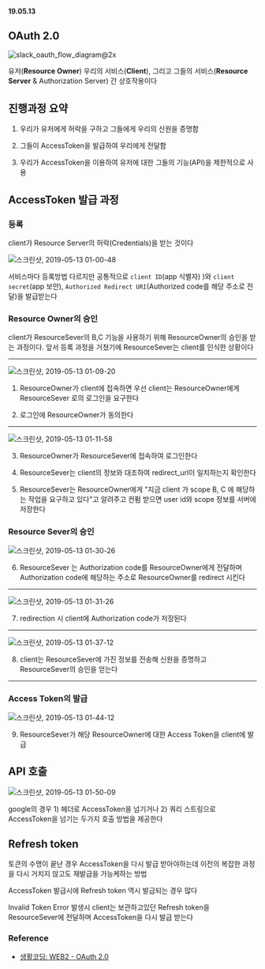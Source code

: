 #### 19.05.13

## OAuth 2.0

![slack_oauth_flow_diagram@2x](https://user-images.githubusercontent.com/38183218/57584648-c4a01080-7518-11e9-8711-bede1c43ad4c.png)

유저(__Resource Owner__) 우리의 서비스(__Client__), 그리고 그들의 서비스(__Resource Server__ & Authorization Server) 간 상호작용이다

## 진행과정 요약

1. 우리가 유저에게 허락을 구하고 그들에게 우리의 신원을 증명함

2. 그들이 AccessToken을 발급하여 우리에게 전달함

3. 우리가 AccessToken을 이용하여 유저에 대한 그들의 기능(API)을 제한적으로 사용

## AccessToken 발급 과정

### 등록

client가 Resource Server의 허락(Credentials)을 받는 것이다

![스크린샷, 2019-05-13 01-00-48](https://user-images.githubusercontent.com/38183218/57584813-9c191600-751a-11e9-8dba-9a2e4659fc09.png)

서비스마다 등록방법 다르지만 공통적으로 `client ID`(app 식별자) )와 `client secret`(app 보안), `Authorized Redirect URI`(Authorized code를 해당 주소로 전달)을 발급받는다

### Resource Owner의 승인

client가 ResourceSever의 B,C 기능을 사용하기 위해 ResourceOwner의 승인을 받는 과정이다. 앞서 등록 과정을 거쳤기에 ResourceSever는 client를 인식한 상황이다

--------------------------
![스크린샷, 2019-05-13 01-09-20](https://user-images.githubusercontent.com/38183218/57584908-c61f0800-751b-11e9-9d1f-426a1cac16e8.png)

1. ResourceOwner가 client에 접속하면 우선 client는 ResourceOwner에게 ResourceSever 로의 로그인을 요구한다 

2. 로그인에 ResourceOwner가 동의한다

--------------------
![스크린샷, 2019-05-13 01-11-58](https://user-images.githubusercontent.com/38183218/57584939-388fe800-751c-11e9-8524-55e7ed15d5b0.png)

3. ResourceOwner가 ResourceSever에 접속하여 로그인한다

4. ResourceSever는 client의 정보와 대조하여 redirect_url이 일치하는지 확인한다

5. ResourceSever는 ResourceOwner에게 "지금 client 가 scope B, C 에 해당하는 작업을 요구하고 있다"고 알려주고 컨펌 받으면 user id와 scope 정보를 서버에 저장한다


### Resource Sever의 승인

![스크린샷, 2019-05-13 01-30-26](https://user-images.githubusercontent.com/38183218/57585134-e8feeb80-751e-11e9-84cc-2773a3016812.png)

6. ResourceSever 는 Authorization code를 ResourceOwner에게 전달하며 Authorization code에 해당하는 주소로 ResourceOwner를 redirect 시킨다

------------------------------------------
![스크린샷, 2019-05-13 01-31-26](https://user-images.githubusercontent.com/38183218/57585133-e69c9180-751e-11e9-8f68-fd082963aa36.png)

7. redirection 시 client에 Authorization code가 저장된다

-----------------------------
![스크린샷, 2019-05-13 01-37-12](https://user-images.githubusercontent.com/38183218/57585198-b0abdd00-751f-11e9-975a-bc99a14ffbc7.png)

8. client는 ResourceSever에 가진 정보를 전송해 신원을 증명하고 ResourceSever의 승인을 얻는다

----------------------------------
### Access Token의 발급

![스크린샷, 2019-05-13 01-44-12](https://user-images.githubusercontent.com/38183218/57585261-a5a57c80-7520-11e9-8fbb-de8f76d1dc3a.png)

9. ResourceSever가 해당 ResourceOwner에 대한 Access Token을 client에 발급

## API 호출
![스크린샷, 2019-05-13 01-50-09](https://user-images.githubusercontent.com/38183218/57585314-7c392080-7521-11e9-8bc3-c3b3e502b316.png)

google의 경우 1) 헤더로 AccessToken을 넘기거나 2) 쿼리 스트링으로 AccessToken을 넘기는 두가지 호출 방법을 제공한다

## Refresh token
토큰의 수명이 끝난 경우 AccessToken을 다시 발급 받아야하는데 이전의 복잡한 과정을 다시 거치지 않고도 재발급을 가능케하는 방법

AccessToken 발급시에 Refresh token 역시 발급되는 경우 많다

Invalid Token Error 발생시 client는 보관하고있던 Refresh token을 ResourceSever에 전달하며 AccessToken을 다시 발급 받는다


### Reference
- [생활코딩: WEB2 - OAuth 2.0](https://opentutorials.org/course/3405)


